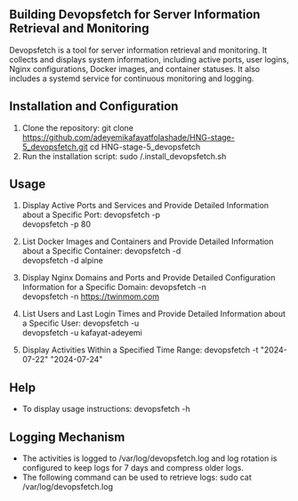 ## Building Devopsfetch for Server Information Retrieval and Monitoring 

Devopsfetch is a tool for server information retrieval and monitoring. It collects and displays system information, including active ports, user logins, Nginx configurations, Docker images, and container statuses. It also includes a systemd service for continuous monitoring and logging.

## Installation and Configuration

1. Clone the repository:
    git clone https://github.com/adeyemikafayatfolashade/HNG-stage-5_devopsfetch.git
    cd HNG-stage-5_devopsfetch
2. Run the installation script:
    sudo /.install_devopsfetch.sh

## Usage

1. Display Active Ports and Services and Provide Detailed Information about a Specific Port:
    devopsfetch -p          
    devopsfetch -p 80      
2. List Docker Images and Containers and Provide Detailed Information about a Specific Container:
    devopsfetch -d          
    devopsfetch -d alpine 

3. Display Nginx Domains and Ports and Provide Detailed Configuration Information for a Specific Domain:
    devopsfetch -n          
    devopsfetch -n https://twinmom.com

4. List Users and Last Login Times and Provide Detailed Information about a Specific User:
    devopsfetch -u          
    devopsfetch -u kafayat-adeyemi

5. Display Activities Within a Specified Time Range:
    devopsfetch -t "2024-07-22" "2024-07-24"  

 ## Help
 
- To display usage instructions:
    devopsfetch -h   

## Logging Mechanism

- The activities is logged to /var/log/devopsfetch.log and log rotation is configured to keep logs for 7 days and compress older logs.
- The following command can be used to retrieve logs: 
    sudo cat /var/log/devopsfetch.log    
